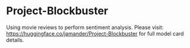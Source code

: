 # Project-Blockbuster
Using movie reviews to perform sentiment analysis.
Please visit: https://huggingface.co/jamander/Project-Blockbuster for full model card details.
